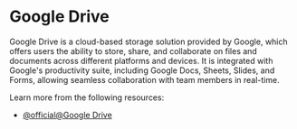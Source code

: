 # Google Drive

Google Drive is a cloud-based storage solution provided by Google, which offers users the ability to store, share, and collaborate on files and documents across different platforms and devices. It is integrated with Google's productivity suite, including Google Docs, Sheets, Slides, and Forms, allowing seamless collaboration with team members in real-time.

Learn more from the following resources:

- [@official@Google Drive](https://drive.google.com)